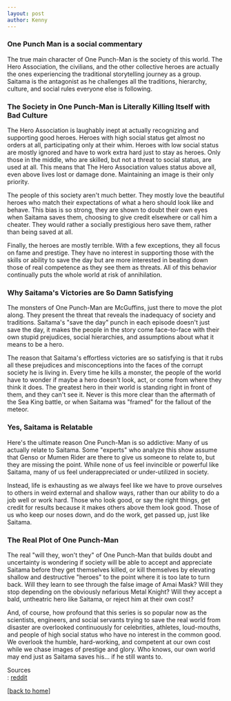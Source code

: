 ```yaml
---
layout: post
author: Kenny
---
```

### One Punch Man is a social commentary

The true main character of One Punch-Man is the society of this world. The Hero Association, the civilians, and the other collective heroes are actually the ones experiencing the traditional storytelling journey as a group. Saitama is the antagonist as he challenges all the traditions, hierarchy, culture, and social rules everyone else is following.  

### The Society in One Punch-Man is Literally Killing Itself with Bad Culture

The Hero Association is laughably inept at actually recognizing and supporting good heroes. Heroes with high social status get almost no orders at all, participating only at their whim. Heroes with low social status are mostly ignored and have to work extra hard just to stay as heroes. Only those in the middle, who are skilled, but not a threat to social status, are used at all. This means that The Hero Association values status above all, even above lives lost or damage done. Maintaining an image is their only priority.

The people of this society aren't much better. They mostly love the beautiful heroes who match their expectations of what a hero should look like and behave. This bias is so strong, they are shown to doubt their own eyes when Saitama saves them, choosing to give credit elsewhere or call him a cheater. They would rather a socially prestigious hero save them, rather than being saved at all.

Finally, the heroes are mostly terrible. With a few exceptions, they all focus on fame and prestige. They have no interest in supporting those with the skills or ability to save the day but are more interested in beating down those of real competence as they see them as threats. All of this behavior continually puts the whole world at risk of annihilation.

### Why Saitama's Victories are So Damn Satisfying

The monsters of One Punch-Man are McGuffins, just there to move the plot along. They present the threat that reveals the inadequacy of society and traditions. Saitama's "save the day" punch in each episode doesn't just save the day, it makes the people in the story come face-to-face with their own stupid prejudices, social hierarchies, and assumptions about what it means to be a hero.

​The reason that Saitama's effortless victories are so satisfying is that it rubs all these prejudices and misconceptions into the faces of the corrupt society he is living in. Every time he kills a monster, the people of the world have to wonder if maybe a hero doesn't look, act, or come from where they think it does. The greatest hero in their world is standing right in front of them, and they can't see it. Never is this more clear than the aftermath of the Sea King battle, or when Saitama was "framed" for the fallout of the meteor.

### Yes, Saitama is Relatable

Here's the ultimate reason One Punch-Man is so addictive: Many of us actually relate to Saitama. Some "experts" who analyze this show assume that Genso or Mumen Rider are there to give us someone to relate to, but they are missing the point. While none of us feel invincible or powerful like Saitama, many of us feel underappreciated or under-utilized in society.

Instead, life is exhausting as we always feel like we have to prove ourselves to others in weird external and shallow ways, rather than our ability to do a job well or work hard. Those who look good, or say the right things, get credit for results because it makes others above them look good. Those of us who keep our noses down, and do the work, get passed up, just like Saitama.

### The Real Plot of One Punch-Man

The real "will they, won't they" of One Punch-Man that builds doubt and uncertainty is wondering if society will be able to accept and appreciate Saitama before they get themselves killed, or kill themselves by elevating shallow and destructive "heroes" to the point where it is too late to turn back. Will they learn to see through the false image of Amai Mask? Will they stop depending on the obviously nefarious Metal Knight? Will they accept a bald, untheatric hero like Saitama, or reject him at their own cost?

And, of course, how profound that this series is so popular now as the scientists, engineers, and social servants trying to save the real world from disaster are overlooked continuously for celebrities, athletes, loud-mouths, and people of high social status who have no interest in the common good. We overlook the humble, hard-working, and competent at our own cost while we chase images of prestige and glory. Who knows, our own world may end just as Saitama saves his... if he still wants to.

Sources  
: [reddit](https://www.reddit.com/r/OnePunchMan/comments/bl3gv8/no_spoilers_i_finally_figured_out_why_i_love_one/)

[[back to home](/)]  